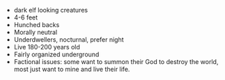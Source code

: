 
- dark elf looking creatures
- 4-6 feet
- Hunched backs
- Morally neutral
- Underdwellers, nocturnal, prefer night
- Live 180-200 years old
- Fairly organized underground 
- Factional issues: some want to summon their God to destroy the world, most just want to mine and live their life.